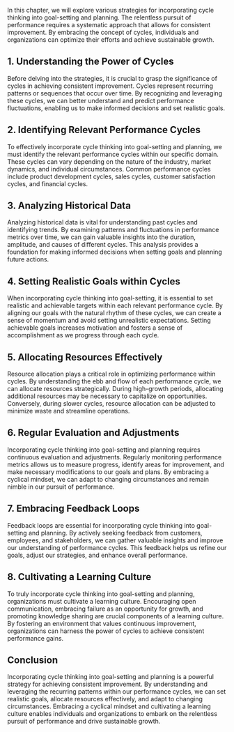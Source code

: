 
In this chapter, we will explore various strategies for incorporating cycle thinking into goal-setting and planning. The relentless pursuit of performance requires a systematic approach that allows for consistent improvement. By embracing the concept of cycles, individuals and organizations can optimize their efforts and achieve sustainable growth.

## 1\. Understanding the Power of Cycles

Before delving into the strategies, it is crucial to grasp the significance of cycles in achieving consistent improvement. Cycles represent recurring patterns or sequences that occur over time. By recognizing and leveraging these cycles, we can better understand and predict performance fluctuations, enabling us to make informed decisions and set realistic goals.

## 2\. Identifying Relevant Performance Cycles

To effectively incorporate cycle thinking into goal-setting and planning, we must identify the relevant performance cycles within our specific domain. These cycles can vary depending on the nature of the industry, market dynamics, and individual circumstances. Common performance cycles include product development cycles, sales cycles, customer satisfaction cycles, and financial cycles.

## 3\. Analyzing Historical Data

Analyzing historical data is vital for understanding past cycles and identifying trends. By examining patterns and fluctuations in performance metrics over time, we can gain valuable insights into the duration, amplitude, and causes of different cycles. This analysis provides a foundation for making informed decisions when setting goals and planning future actions.

## 4\. Setting Realistic Goals within Cycles

When incorporating cycle thinking into goal-setting, it is essential to set realistic and achievable targets within each relevant performance cycle. By aligning our goals with the natural rhythm of these cycles, we can create a sense of momentum and avoid setting unrealistic expectations. Setting achievable goals increases motivation and fosters a sense of accomplishment as we progress through each cycle.

## 5\. Allocating Resources Effectively

Resource allocation plays a critical role in optimizing performance within cycles. By understanding the ebb and flow of each performance cycle, we can allocate resources strategically. During high-growth periods, allocating additional resources may be necessary to capitalize on opportunities. Conversely, during slower cycles, resource allocation can be adjusted to minimize waste and streamline operations.

## 6\. Regular Evaluation and Adjustments

Incorporating cycle thinking into goal-setting and planning requires continuous evaluation and adjustments. Regularly monitoring performance metrics allows us to measure progress, identify areas for improvement, and make necessary modifications to our goals and plans. By embracing a cyclical mindset, we can adapt to changing circumstances and remain nimble in our pursuit of performance.

## 7\. Embracing Feedback Loops

Feedback loops are essential for incorporating cycle thinking into goal-setting and planning. By actively seeking feedback from customers, employees, and stakeholders, we can gather valuable insights and improve our understanding of performance cycles. This feedback helps us refine our goals, adjust our strategies, and enhance overall performance.

## 8\. Cultivating a Learning Culture

To truly incorporate cycle thinking into goal-setting and planning, organizations must cultivate a learning culture. Encouraging open communication, embracing failure as an opportunity for growth, and promoting knowledge sharing are crucial components of a learning culture. By fostering an environment that values continuous improvement, organizations can harness the power of cycles to achieve consistent performance gains.

## Conclusion

Incorporating cycle thinking into goal-setting and planning is a powerful strategy for achieving consistent improvement. By understanding and leveraging the recurring patterns within our performance cycles, we can set realistic goals, allocate resources effectively, and adapt to changing circumstances. Embracing a cyclical mindset and cultivating a learning culture enables individuals and organizations to embark on the relentless pursuit of performance and drive sustainable growth.
